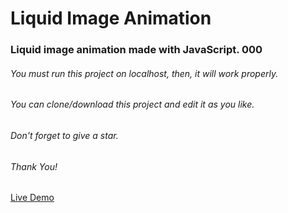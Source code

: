 # Liquid Image Animation

### Liquid image animation made with JavaScript. 000
###### You must run this project on localhost, then, it will work properly.
###### You can clone/download this project and edit it as you like.
###### Don't forget to give a star.
###### Thank You!
[Live Demo](https://liquid-image.web.app)
